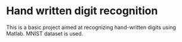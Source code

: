 Hand written digit recognition
=======================

This is a basic project aimed at recognizing hand-written digits using Matlab. MNIST dataset is used.
